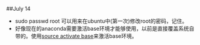 ##July 14

- sudo passwd root 可以用来在ubuntu中(第一次)修改root的密码，记住。
- 好像现在的anaconda需要激活base环境才能够使用，以前是直接覆盖系统自带的。使用[source activate base]()来激活base环境。